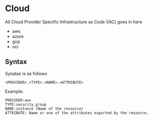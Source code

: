 # Cloud
All Cloud Provider Specific Infrastructure as Code (IAC) goes in here
* aws
* azure
* gcp
* oci

## Syntax
Synatax is as follows 
```
<PROVIDER>_<TYPE>.<NAME>.<ATTRIBUTE>
```
Example: 
```
PROVIDER:aws
TYPE:security_group
NAME:instance (Name of the resource)
ATTRIBUTE: Name or one of the attributes exported by the resource.
```

